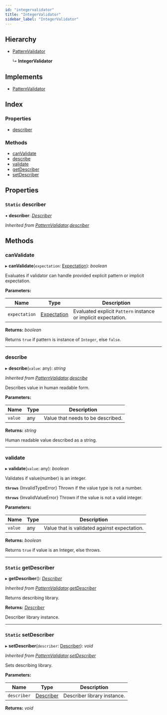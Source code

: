 ```yaml
---
id: "integervalidator"
title: "IntegerValidator"
sidebar_label: "IntegerValidator"
---
```


## Hierarchy

* [PatternValidator](patternvalidator.md)

  ↳ **IntegerValidator**

## Implements

* [PatternValidator](../interfaces/types.patternvalidator.md)

## Index

### Properties

* [describer](integervalidator.md#static-describer)

### Methods

* [canValidate](integervalidator.md#canvalidate)
* [describe](integervalidator.md#describe)
* [validate](integervalidator.md#validate)
* [getDescriber](integervalidator.md#static-getdescriber)
* [setDescriber](integervalidator.md#static-setdescriber)

## Properties

### `Static` describer

▪ **describer**: *[Describer](../interfaces/types.describer.md)*

*Inherited from [PatternValidator](patternvalidator.md).[describer](patternvalidator.md#static-describer)*

## Methods

###  canValidate

▸ **canValidate**(`expectation`: [Expectation](../modules/types.md#expectation)): *boolean*

Evaluates if validator can handle provided explicit pattern or implicit expectation.

**Parameters:**

Name | Type | Description |
------ | ------ | ------ |
`expectation` | [Expectation](../modules/types.md#expectation) | Evaluated explicit `Pattern` instance or implicit expectation. |

**Returns:** *boolean*

Returns `true` if pattern is instance of `Integer`, else `false`.

___

###  describe

▸ **describe**(`value`: any): *string*

*Inherited from [PatternValidator](patternvalidator.md).[describe](patternvalidator.md#describe)*

Describes value in human readable form.

**Parameters:**

Name | Type | Description |
------ | ------ | ------ |
`value` | any | Value that needs to be described. |

**Returns:** *string*

Human readable value described as a string.

___

###  validate

▸ **validate**(`value`: any): *boolean*

Validates if value(number) is an integer.

**`throws`** {InvalidTypeError}
Thrown if the value type is not a number.

**`throws`** {InvalidValueError}
Thrown if the value is not a valid integer.

**Parameters:**

Name | Type | Description |
------ | ------ | ------ |
`value` | any | Value that is validated against expectation. |

**Returns:** *boolean*

Returns `true` if value is an Integer, else throws.

___

### `Static` getDescriber

▸ **getDescriber**(): *[Describer](../interfaces/types.describer.md)*

*Inherited from [PatternValidator](patternvalidator.md).[getDescriber](patternvalidator.md#static-getdescriber)*

Returns describing library.

**Returns:** *[Describer](../interfaces/types.describer.md)*

Describer library instance.

___

### `Static` setDescriber

▸ **setDescriber**(`describer`: [Describer](../interfaces/types.describer.md)): *void*

*Inherited from [PatternValidator](patternvalidator.md).[setDescriber](patternvalidator.md#static-setdescriber)*

Sets describing library.

**Parameters:**

Name | Type | Description |
------ | ------ | ------ |
`describer` | [Describer](../interfaces/types.describer.md) | Describer library instance.  |

**Returns:** *void*
